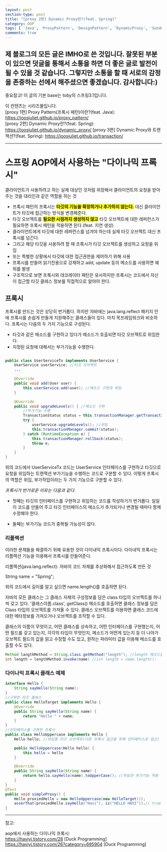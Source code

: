```yaml
---
layout: post
section-type: post
title: "[proxy 2편] Dynamic Proxy란?(feat. Spring)"
category: OOP
tags: [ 'Java', 'ProxyPattern', 'DesignPattern', 'DynamicProxy', 'SundayStudy', '글또 2기' ]
comments: true
---
```

제 블로그의 모든 글은 IMHO로 쓴 것입니다.
잘못된 부분이 있으면 덧글을 통해서 소통을 하면 더 좋은 글로 발전이 될 수 있을 것 같습니다.
그렇지만 소통을 할 때 서로의 감정을 존중하는 선에서 해주셨으면 좋겠습니다.
감사합니다:)
---

중요참고! 이 글의 기본 base는 toby의 스프링3.1입니다.


이 컨텐츠는 시리즈물입니다.  
[proxy 1편] Proxy Pattern(프록시 패턴)이란?(feat. Java): https://joosjuliet.github.io/proxy_pattern/   
[proxy 2편] Dynamic Proxy란?(feat. Spring):  
https://joosjuliet.github.io/dynamic_proxy/
[proxy 3편] Dynamic Proxy와 트랜잭션?(feat. Spring): https://joosjuliet.github.io/transaction/  

---

# 스프링 AOP에서 사용하는 "다이나믹 프록시"
클라이언트가 사용하려고 하는 실제 대상인 것처럼 위장해서 클라이언트의 요청을 받아주는 것을 대리인과 같은 역할을 하는 것

- 프록시 패턴의 프록시는 <span style="background-color:yellow"><b>타깃의 기능을 확장하거나 추가하지 않는다.</b></span> 대신 클라이언트가 타깃에 접근하는 방식을 변경해준다.
- 타깃 오브젝트를  <span style="background-color:yellow"><b>필요한 시점까지 생성하지 않고</b></span> 타깃 오브젝트에 대한 레퍼런스가 필요하면 프록시 패턴을 적용하면 된다.(feat. 지연 생성)
- 클라이언트에게 타깃에 대한 레퍼런스를 넘겨야 하는데 실제 타깃 오브젝트 대신 프록시를 넘긴다.
- 그리고 해당 타깃을 사용하려 할 때 프록시가 타깃 오브젝트를 생성하고 요청을 위임
- 또는 특별한 상황에서 타깃에 대한 접근권한을 제어하기 위해 사용
- 프록시를 만들어 읽기전용으로 강제하고 add, update 등의 메소드를 사용하면 예외를 발생
- 구조적으로 보면 프록시와 데코레이터 패턴은 유사하지만 프록시는 코드에서 자신이 접근할 타깃 클래스 정보를 직접적으로 알야야 한다.

## 프록시
프록시를 만드는 것은 상당히 번거롭다.
하지만 자바에는 java.lang.reflect 패키지 안에 프록시를 손쉽게 만들게 지원해주는 클래스들이 있다.
마치 목프레임워크와 비슷하다. 프록시는 다음의 두 가지 기능으로 구성된다.

- 타깃과 같은 메소드를 구현하고 있다가 메소드가 호출되면 타깃 오브젝트로 위임한다.
- 지정된 요청에 대해서는 부가기능을 수행한다.
``` java

public class UserServiceTx implements UserService {
    UserService userService; //타깃 오브젝트
    ...

    @Override
    public void add(User user) {
        this.userService.add(user); //메소드 구현과 위임
    }

    @Override
    public void upgradeLevels() { //메소드 구현
    	//부가기능 수행
        TransactionStatus status = this.transactionManager.getTransaction(new DefaultTransactionDefinition());
        try {
            userService.upgradeLevels(); //위임
            this.transactionManager.commit(status);
        } catch (RuntimeException e) {
            this.transactionManager.rollback(status);
            throw e;
        }
    }
}
```
위의 코드에서 UserServiceTx 코드는 UserService 인터페이스를 구현하고 타깃으로 요청을 위임하는 트랜잭션 부가기능을 수행하는 코드로 구분할 수 있다. 이렇게 프록시의 역할은 위임, 부가작업이라는 두 가지 기능으로 구분할 수 있다.

*프록시가 번거로운 이유는 다음과 같다.*

- 첫째는 타깃의 인터페이스를 구현하고 위임하는 코드를 작성하기가 번거롭다.
일일이 코드를 만들어 주고 타깃 인터페이스의 메소드가 추가되거나 변경될 때마다 함께 수정해야 한다.

- 둘째는 부가기능 코드가 중복될 가능성이 많다.


### 리플랙션
이러한 문제들을 해결하기 위해 유용한 것이 다이내믹 프록시이다.
다이내믹 프록시는 리플랙션 기능을 이용해서 프록시를 만들어준다.

리플랙션(java.lang.reflect): 자바의 코드 자체를 추상화해서 접근하도록 만든 것

String name = "Spring";

위의 코드에서 길이를 알고 싶으면 name.length()를 호출하면 된다.

자바의 모든 클래스는 그 클래스 자체의 구성정보를 담은 class 타입의 오브젝트를 하나씩 갖고 있다.
'클래스이름.class', getClass() 메소드를 호출하면 클래스 정보를 담은 Class 타입의 오브젝트를 가져올 수 있다.
클래스 오브젝트를 이용하면 클래스 코드에 대한 메타정보를 가져오거나 오브젝트를 조작할 수 있다.

클래스의 이름이 무엇이고, 어떤 클래스를 상속하고, 어떤 인터페이스를 구현했는지, 어떤 필드를 갖고 있는지, 각각의 타입이 무엇인지, 메소드가 어떤게 있는지 등
더 나아가 오브젝트 필드의 값을 읽고 수정할 수도 있고, 원하는 파라미터 값을 이용해 메소드를 호출할 수도 있다.

``` java
Method langthMethod = String.class.getMethod("length"); //length 메소드를 가져와 invoke로 실행시키기
int length = lengthMethod.invoke(name) //int length = name.length();
```

### 다이나믹 프록시 클래스 예제

``` java
interface Hello {
    String sayHello(String name);
}
//구현한 타깃 클래스
public class HelloTarget implements Hello {
    @Override
    public String sayHello(String name) {
        return "Hello " + name;
    }
}
//인터페이스를 구현한 프록시
public class HelloUppercase implements Hello {
    Hello hello; //위임할 타깃 오브젝트(다른 프록시 접근을 위해 인터페이스로 접근)

    public HelloUppercase(Hello hello) {
        this.hello = hello
    }

    @Override
    public String sayHello(String name) {
        return hello.sayHello(name).toUpperCase(); //위임과 부가기능 적용
    }
}
@Test
public void simpleProxy() {
    Hello proxiedHello = new HelloUppercase(new HelloTarget());
    asserThat(proxiedHello.sayHello("Havi"), is("HELLO HAVI"));// true
}

```

---
참고:

aop에서 사용하는 다이나믹 프록시:  
https://haviyj.tistory.com/28 [Duck Programming]  
https://haviyj.tistory.com/26?category=695904 [Duck Programming]  
